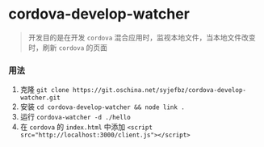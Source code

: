 cordova-develop-watcher
===
>开发目的是在开发 `cordova` 混合应用时，监视本地文件，当本地文件改变时，刷新 `cordova` 的页面

### 用法

1. 克隆 `git clone https://git.oschina.net/syjefbz/cordova-develop-watcher.git`
2. 安装 `cd cordova-develop-watcher && node link .`
3. 运行 `cordova-watcher -d ./hello`
4. 在 `cordova` 的 `index.html` 中添加 `<script src="http://localhost:3000/client.js"></script>`
